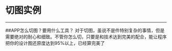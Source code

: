 # 切图实例



---

##APP怎么切图？要用什么工具？
对于切图，虽说不是件特别复杂的事情，但是需要绝对的耐心和细致。不管你怎么切，只要是和技术达到完美的配合，能让程序把你的设计图还原度达到95%以上，已经算完美了








